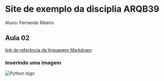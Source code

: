 # Site de exemplo da disciplia ARQB39

Aluno: Fernando Ribeiro

## Aula 02
[link de referência da linguagem Markdown](https://markdown.net.br/)

### Inserindo uma imagem

![Python logo](https://logos-download.com/wp-content/uploads/2016/10/Python_logo_icon.png )
